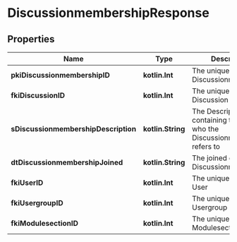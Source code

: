 
# DiscussionmembershipResponse

## Properties
| Name | Type | Description | Notes |
| ------------ | ------------- | ------------- | ------------- |
| **pkiDiscussionmembershipID** | **kotlin.Int** | The unique ID of the Discussionmembership |  |
| **fkiDiscussionID** | **kotlin.Int** | The unique ID of the Discussion |  |
| **sDiscussionmembershipDescription** | **kotlin.String** | The Description containing the detail of who the Discussionmembership refers to |  |
| **dtDiscussionmembershipJoined** | **kotlin.String** | The joined date of the Discussionmembership |  |
| **fkiUserID** | **kotlin.Int** | The unique ID of the User |  [optional] |
| **fkiUsergroupID** | **kotlin.Int** | The unique ID of the Usergroup |  [optional] |
| **fkiModulesectionID** | **kotlin.Int** | The unique ID of the Modulesection |  [optional] |



